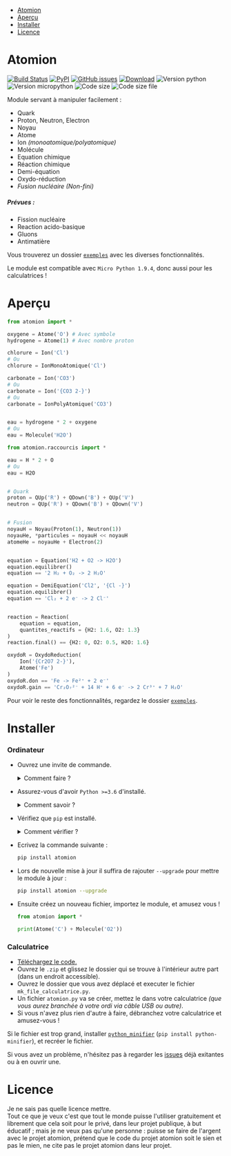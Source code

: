 - [Atomion](https://github.com/4surix/atomion#atomion)
- [Aperçu](https://github.com/4surix/atomion#aper%C3%A7u)
- [Installer](https://github.com/4surix/atomion#installer)
- [Licence](https://github.com/4surix/atomion#licence)

# Atomion

[![Build Status](https://travis-ci.com/4surix/atomion.svg?branch=master)](https://travis-ci.com/4surix/atomion)
[![PyPI](https://img.shields.io/pypi/v/atomion)](https://pypi.org/project/atomion/)
[![GitHub issues](https://img.shields.io/github/issues/4surix/atomion)](https://github.com/4surix/atomion/issues)
[![Download](https://img.shields.io/pypi/dm/atomion)](https://pypi.org/project/atomion/)
![Version python](https://img.shields.io/pypi/pyversions/atomion)
![Version micropython](https://img.shields.io/badge/micropython-1.9.4-blue)
![Code size](https://img.shields.io/github/languages/code-size/4surix/atomion)
![Code size file](https://img.shields.io/badge/code%20size%20file%20calc-57%20kB-blue)

Module servant à manipuler facilement :
- Quark
- Proton, Neutron, Electron
- Noyau
- Atome
- Ion _(monoatomique/polyatomique)_
- Molécule
- Equation chimique
- Réaction chimique
- Demi-équation
- Oxydo-réduction
- _Fusion nucléaire (Non-fini)_
##### Prévues :
- Fission nucléaire
- Reaction acido-basique
- Gluons
- Antimatière

Vous trouverez un dossier [`exemples`](https://github.com/4surix/atomion/blob/master/exemples) avec les diverses fonctionnalités.

Le module est compatible avec `Micro Python 1.9.4`, donc aussi pour les calculatrices !

# Aperçu

```python
from atomion import *

oxygene = Atome('O') # Avec symbole
hydrogene = Atome(1) # Avec nombre proton

chlorure = Ion('Cl')
# Ou
chlorure = IonMonoAtomique('Cl')

carbonate = Ion('CO3')
# Ou
carbonate = Ion('{CO3 2-}')
# Ou
carbonate = IonPolyAtomique('CO3')


eau = hydrogene * 2 + oxygene
# Ou
eau = Molecule('H2O')

from atomion.raccourcis import *

eau = H * 2 + O
# Ou
eau = H2O


# Quark
proton = QUp('R') + QDown('B') + QUp('V')
neutron = QUp('R') + QDown('B') + QDown('V')


# Fusion
noyauH = Noyau(Proton(1), Neutron(1))
noyauHe, *particules = noyauH << noyauH
atomeHe = noyauHe + Electron(2)


equation = Equation('H2 + O2 -> H2O')
equation.equilibrer()
equation == '2 H₂ + O₂ -> 2 H₂O'

equation = DemiEquation('Cl2', '{Cl -}')
equation.equilibrer()
equation == 'Cl₂ + 2 e⁻ -> 2 Cl⁻'


reaction = Reaction(
    equation = equation,
    quantites_reactifs = {H2: 1.6, O2: 1.3}
)
reaction.final() == {H2: 0, O2: 0.5, H2O: 1.6}

oxydoR = OxydoReduction(
    Ion('{Cr2O7 2-}'),
    Atome('Fe')
)
oxydoR.don == 'Fe -> Fe²⁺ + 2 e⁻'
oxydoR.gain == 'Cr₂O₇²⁻ + 14 H⁺ + 6 e⁻ -> 2 Cr³⁺ + 7 H₂O'
```

Pour voir le reste des fonctionnalités, regardez le dossier [`exemples`](https://github.com/4surix/atomion/blob/master/exemples).

# Installer

### Ordinateur

- Ouvrez une invite de commande.
  <details>
    <summary>Comment faire ?</summary>

  Sur Windows, appuyez sur la touche `Windows` + la touche `R`, et écrivez `cmd` dans la fenêtre qui s'est ouverte.
  </details>

- Assurez-vous d'avoir `Python >=3.6` d'installé.
  <details>
    <summary>Comment savoir ?</summary>

  Ecrivez `python --version` dans l'invite de commande. Si Python est installé cela affichera la version qui doit être supérieur à `3.6`.
  Si ce n'est pas le cas, [installer Python](https://www.python.org/downloads/) dans une version égal ou supérieur à 3.6 pour éviter les soucis de compatibilité.
  </details>

- Vérifiez que `pip` est installé.
  <details>
    <summary>Comment vérifier ?</summary>

  Ecrivez `pip --version` dans l'invite de commande. Si `pip` est installé cela affichera la version qui doit être supérieur à `20.0.0`.  
   Si ce n'est pas le cas, écrivez `python -m pip install --upgrade pip` pour mettre à jour.
  </details>

- Ecrivez la commande suivante :
  ```sh
  pip install atomion
  ```
- Lors de nouvelle mise à jour il suffira de rajouter `--upgrade` pour mettre le module à jour :

  ```sh
  pip install atomion --upgrade
  ```

- Ensuite créez un nouveau fichier, importez le module, et amusez vous !

  ```python
  from atomion import *

  print(Atome('C') + Molecule('O2'))
  ```

### Calculatrice

- [Téléchargez le code.](https://github.com/4surix/atomion/archive/master.zip)
- Ouvrez le `.zip` et glissez le dossier qui se trouve à l'intérieur autre part (dans un endroit accessible).
- Ouvrez le dossier que vous avez déplacé et executer le fichier `mk_file_calculatrice.py`.
- Un fichier `atomion.py` va se créer, mettez le dans votre calculatrice _(que vous aurez branchée à votre ordi via câble USB ou autre)_.
- Si vous n'avez plus rien d'autre à faire, débranchez votre calculatrice et amusez-vous !
  
Si le fichier est trop grand, installer [`python_minifier`](https://pypi.org/project/python-minifier/) (`pip install python-minifier`), et recréer le fichier.  
  
Si vous avez un problème, n'hésitez pas à regarder les [issues](https://github.com/4surix/atomion/issues) déjà exitantes ou à en ouvrir une.  

# Licence

Je ne sais pas quelle licence mettre.  
Tout ce que je veux c'est que tout le monde puisse l'utiliser gratuitement et librement que cela soit pour le privé, dans leur projet publique, à but éducatif ; mais je ne veux pas qu'une personne : puisse se faire de l'argent avec le projet atomion, prétend que le code du projet atomion soit le sien et pas le mien, ne cite pas le projet atomion dans leur projet.
